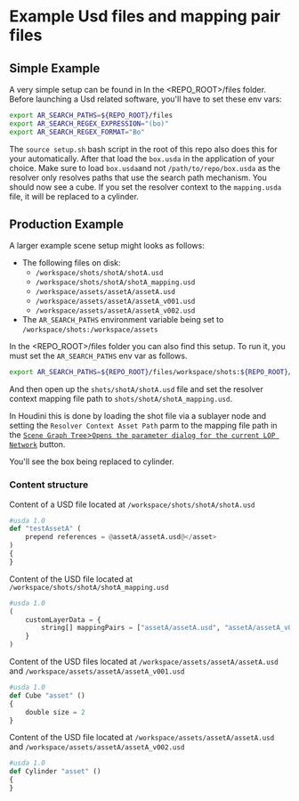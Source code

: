 # Example Usd files and mapping pair files

## Simple Example

A very simple setup can be found in In the <REPO_ROOT>/files folder. 
Before launching a Usd related software, you'll have to set these env vars:
```bash
export AR_SEARCH_PATHS=${REPO_ROOT}/files
export AR_SEARCH_REGEX_EXPRESSION="(bo)"
export AR_SEARCH_REGEX_FORMAT="Bo"
```
The `source setup.sh` bash script in the root of this repo also does this for your automatically.
After that load the `box.usda` in the application of your choice. Make sure to load `box.usda`and not `/path/to/repo/box.usda` as the resolver only resolves paths that use the search path mechanism.
You should now see a cube. If you set the resolver context to the `mapping.usda` file, it will be replaced to a cylinder.

## Production Example

A larger example scene setup might looks as follows:
- The following files on disk:
    - `/workspace/shots/shotA/shotA.usd`
    - `/workspace/shots/shotA/shotA_mapping.usd`
    - `/workspace/assets/assetA/assetA.usd`
    - `/workspace/assets/assetA/assetA_v001.usd`
    - `/workspace/assets/assetA/assetA_v002.usd`
- The ```AR_SEARCH_PATHS``` environment variable being set to `/workspace/shots:/workspace/assets`

In the <REPO_ROOT>/files folder you can also find this setup. To run it, you must set the `AR_SEARCH_PATHS` env var as follows.
```bash
export AR_SEARCH_PATHS=${REPO_ROOT}/files/workspace/shots:${REPO_ROOT}/files/workspace/assets
```
And then open up the `shots/shotA/shotA.usd` file and set the resolver context mapping file path to `shots/shotA/shotA_mapping.usd`. 

In Houdini this is done by loading the shot file via a sublayer node and setting the `Resolver Context Asset Path` parm to the mapping file path in the [`Scene Graph Tree`>`Opens the parameter dialog for the current LOP Network`](https://www.sidefx.com/docs/houdini/ref/panes/scenegraphtree.html) button.

You'll see the box being replaced to cylinder.

### Content structure

Content of a USD file located at `/workspace/shots/shotA/shotA.usd`
```python
#usda 1.0
def "testAssetA" (
    prepend references = @assetA/assetA.usd@</asset>
)
{
}
```
Content of the USD file located at `/workspace/shots/shotA/shotA_mapping.usd`

```python
#usda 1.0
(
    customLayerData = {
        string[] mappingPairs = ["assetA/assetA.usd", "assetA/assetA_v002.usd"]
    }
)
```

Content of the USD files located at `/workspace/assets/assetA/assetA.usd` and `/workspace/assets/assetA/assetA_v001.usd`
```python
#usda 1.0
def Cube "asset" ()
{
    double size = 2
}
```
Content of the USD file located at `/workspace/assets/assetA/assetA.usd` and `/workspace/assets/assetA/assetA_v002.usd`
```python
#usda 1.0
def Cylinder "asset" ()
{
}
```